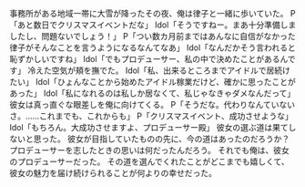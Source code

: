 事務所がある地域一帯に大雪が降ったその夜、俺は律子と一緒に歩いていた。
P「あと数日でクリスマスイベントだな」
Idol「そうですねー。まあ十分準備しましたし、問題ないでしょう！」
P「つい数カ月前まではあんなに自信がなかった律子がそんなことを言うようになるなんてなあ」
Idol「なんだかそう言われると恥ずかしいですね」
Idol「でもプロデューサー、私の中で決めたことがあるんです」
冷えた空気が頬を撫でた。
Idol「私、出来るところまでアイドルで居続けたい」
Idol「ひょんなことから始めたアイドル稼業だけど、確かに思ったことがあった」
Idol「私になれるのは私しか居なくて、私じゃなきゃダメなんだって」
彼女は真っ直ぐな眼差しを俺に向けてくる。
P「そうだな。代わりなんていないさ。……これまでも、これからも」
P「クリスマスイベント、成功させような」
Idol「もちろん。大成功させますよ、プロデューサー殿」
彼女の選ぶ道は果てしないと思った。
彼女が目指していたものの先に、今の道はあったのだろうか？
プロデューサーを志したときの思いは何だったんだろう。
それでも俺は、彼女のプロデューサーだった。
その道を選んでくれたことがどこまでも嬉しくて、彼女の魅力を届け続けられることが何よりの幸せだった。
